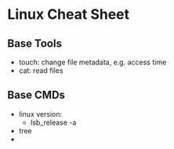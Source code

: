 # Linux Cheat Sheet

## Base Tools

 - touch: change file metadata, e.g. access time
 - cat: read files

## Base CMDs
- linux version:
  - lsb_release -a
- tree 
- 
